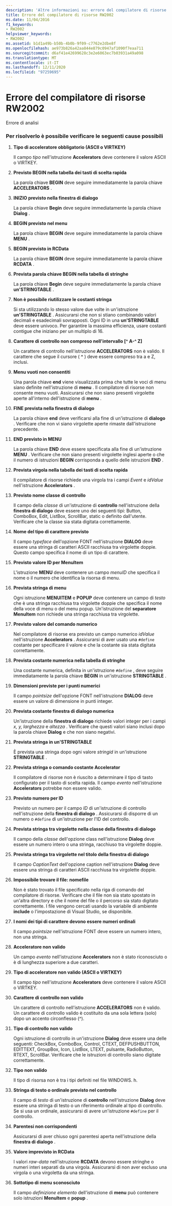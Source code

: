 ```yaml
---
description: 'Altre informazioni su: errore del compilatore di risorse risorse RW2002'
title: Errore del compilatore di risorse RW2002
ms.date: 11/04/2016
f1_keywords:
- RW2002
helpviewer_keywords:
- RW2002
ms.assetid: b1d1a49b-b50b-4b0b-9f09-c7762e2dbe8f
ms.openlocfilehash: ae973b826a42aa844e879c0947af1090f7eaa711
ms.sourcegitcommit: d6af41e42699628c3e2e6063ec7b03931a49a098
ms.translationtype: MT
ms.contentlocale: it-IT
ms.lasthandoff: 12/11/2020
ms.locfileid: "97259695"
---
```

# <a name="resource-compiler-error-rw2002"></a>Errore del compilatore di risorse RW2002

Errore di analisi

### <a name="to-fix-by-checking-the-following-possible-causes"></a>Per risolverlo è possibile verificare le seguenti cause possibili

1. **Tipo di acceleratore obbligatorio (ASCII o VIRTKEY)**

   Il campo *tipo* nell'istruzione **Accelerators** deve contenere il valore ASCII o VIRTKEY.

1. **Previsto BEGIN nella tabella dei tasti di scelta rapida**

   La parola chiave **BEGIN** deve seguire immediatamente la parola chiave **ACCELERATORS** .

1. **INIZIO previsto nella finestra di dialogo**

   La parola chiave **Begin** deve seguire immediatamente la parola chiave **Dialog** .

1. **BEGIN previsto nel menu**

   La parola chiave **BEGIN** deve seguire immediatamente la parola chiave **MENU** .

1. **BEGIN previsto in RCData**

   La parola chiave **BEGIN** deve seguire immediatamente la parola chiave **RCDATA** .

1. **Prevista parola chiave BEGIN nella tabella di stringhe**

   La parola chiave **Begin** deve seguire immediatamente la parola chiave **un'STRINGTABLE** .

1. **Non è possibile riutilizzare le costanti stringa**

   Si sta utilizzando lo stesso valore due volte in un'istruzione **un'STRINGTABLE** . Assicurarsi che non si stiano combinando valori decimali e esadecimali sovrapposti. Ogni ID in una **un'STRINGTABLE** deve essere univoco. Per garantire la massima efficienza, usare costanti contigue che iniziano per un multiplo di 16.

1. **Carattere di controllo non compreso nell'intervallo [^ A-^ Z]**

   Un carattere di controllo nell'istruzione **ACCELERATORS** non è valido. Il carattere che segue il cursore ( **^** ) deve essere compreso tra a e Z, inclusi.

1. **Menu vuoti non consentiti**

   Una parola chiave **end** viene visualizzata prima che tutte le voci di menu siano definite nell'istruzione di **menu** . Il compilatore di risorse non consente menu vuoti. Assicurarsi che non siano presenti virgolette aperte all'interno dell'istruzione di **menu** .

1. **FINE prevista nella finestra di dialogo**

   La parola chiave **end** deve verificarsi alla fine di un'istruzione di **dialogo** . Verificare che non vi siano virgolette aperte rimaste dall'istruzione precedente.

1. **END previsto in MENU**

   La parola chiave **END** deve essere specificata alla fine di un'istruzione **MENU** . Verificare che non siano presenti virgolette inglesi aperte o che il numero di istruzioni **BEGIN** corrisponda a quello delle istruzioni **END** .

1. **Prevista virgola nella tabella dei tasti di scelta rapida**

   Il compilatore di risorse richiede una virgola tra i campi *Event* e *idValue* nell'istruzione **Accelerators** .

1. **Previsto nome classe di controllo**

   Il campo della *classe* di un'istruzione di **controllo** nell'istruzione della **finestra di dialogo** deve essere uno dei seguenti tipi: Button, ComboBox, Edit, ListBox, ScrollBar, static o definito dall'utente. Verificare che la classe sia stata digitata correttamente.

1. **Nome del tipo di carattere previsto**

   Il campo *typeface* dell'opzione FONT nell'istruzione **DIALOG** deve essere una stringa di caratteri ASCII racchiusa tra virgolette doppie. Questo campo specifica il nome di un tipo di carattere.

1. **Previsto valore ID per MenuItem**

   L'istruzione **MENU** deve contenere un campo *menuID* che specifica il nome o il numero che identifica la risorsa di menu.

1. **Prevista stringa di menu**

   Ogni istruzione **MENUITEM** e **POPUP** deve contenere un campo di *testo* che è una stringa racchiusa tra virgolette doppie che specifica il nome della voce di menu o del menu popup. Un'istruzione del **separatore MenuItem** non richiede una stringa racchiusa tra virgolette.

1. **Previsto valore del comando numerico**

   Nel compilatore di risorse era previsto un campo numerico *idValue* nell'istruzione **Accelerators** . Assicurarsi di aver usato una `#define` costante per specificare il valore e che la costante sia stata digitata correttamente.

1. **Prevista costante numerica nella tabella di stringhe**

   Una costante numerica, definita in un'istruzione `#define` , deve seguire immediatamente la parola chiave **BEGIN** in un'istruzione **STRINGTABLE** .

1. **Dimensioni previste per i punti numerici**

   Il campo *pointsize* dell'opzione FONT nell'istruzione **DIALOG** deve essere un valore di dimensione in punti integer.

1. **Prevista costante finestra di dialogo numerica**

   Un'istruzione della **finestra di dialogo** richiede valori integer per i campi *x, y, larghezza* e *altezza* . Verificare che questi valori siano inclusi dopo la parola chiave **Dialog** e che non siano negativi.

1. **Prevista stringa in un'STRINGTABLE**

   È prevista una stringa dopo ogni valore *stringid* in un'istruzione **STRINGTABLE** .

1. **Prevista stringa o comando costante Accelerator**

   Il compilatore di risorse non è riuscito a determinare il tipo di tasto configurato per il tasto di scelta rapida. Il campo *evento* nell'istruzione **Accelerators** potrebbe non essere valido.

1. **Previsto numero per ID**

   Previsto un numero per il campo *ID* di un'istruzione di controllo nell'istruzione della **finestra di dialogo** . Assicurarsi di disporre di un numero o `#define` di un'istruzione per l'ID del controllo.

1. **Prevista stringa tra virgolette nella classe della finestra di dialogo**

   Il campo della *classe* dell'opzione class nell'istruzione **Dialog** deve essere un numero intero o una stringa, racchiuso tra virgolette doppie.

1. **Prevista stringa tra virgolette nel titolo della finestra di dialogo**

   Il campo *CaptionText* dell'opzione caption nell'istruzione **Dialog** deve essere una stringa di caratteri ASCII racchiusa tra virgolette doppie.

1. **Impossibile trovare il file: nomefile**

   Non è stato trovato il file specificato nella riga di comando del compilatore di risorse. Verificare che il file non sia stato spostato in un'altra directory e che il nome del file o il percorso sia stato digitato correttamente. I file vengono cercati usando la variabile di ambiente **include** o l'impostazione di Visual Studio, se disponibile.

1. **I nomi dei tipi di carattere devono essere numeri ordinali**

   Il campo *pointsize* nell'istruzione FONT deve essere un numero intero, non una stringa.

1. **Acceleratore non valido**

   Un campo *evento* nell'istruzione **Accelerators** non è stato riconosciuto o è di lunghezza superiore a due caratteri.

1. **Tipo di acceleratore non valido (ASCII o VIRTKEY)**

   Il campo *tipo* nell'istruzione **Accelerators** deve contenere il valore ASCII o VIRTKEY.

1. **Carattere di controllo non valido**

   Un carattere di controllo nell'istruzione **ACCELERATORS** non è valido. Un carattere di controllo valido è costituito da una sola lettera (solo) dopo un accento circonflesso (^).

1. **Tipo di controllo non valido**

   Ogni istruzione di controllo in un'istruzione **Dialog** deve essere una delle seguenti: CheckBox, ComboBox, Control, CTEXT, DEFPUSHBUTTON, EDITTEXT, GroupBox, Icon, ListBox, LTEXT, pulsante, RadioButton, RTEXT, ScrollBar. Verificare che le istruzioni di controllo siano digitate correttamente.

1. **Tipo non valido**

   Il tipo di risorsa non è tra i tipi definiti nel file WINDOWS. h.

1. **Stringa di testo o ordinale previsto nel controllo**

   Il campo di *testo* di un'istruzione di **controllo** nell'istruzione **Dialog** deve essere una stringa di testo o un riferimento ordinale al tipo di controllo. Se si usa un ordinale, assicurarsi di avere un'istruzione `#define` per il controllo.

1. **Parentesi non corrispondenti**

   Assicurarsi di aver chiuso ogni parentesi aperta nell'istruzione della **finestra di dialogo** .

1. **Valore imprevisto in RCData**

   I valori *raw-data* nell'istruzione **RCDATA** devono essere stringhe o numeri interi separati da una virgola. Assicurarsi di non aver escluso una virgola o una virgoletta da una stringa.

1. **Sottotipo di menu sconosciuto**

   Il campo *definizione elemento* dell'istruzione di **menu** può contenere solo istruzioni **MenuItem** e **popup** .
